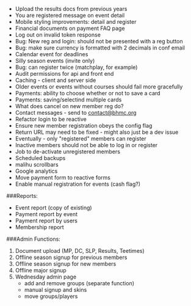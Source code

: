 * Upload the results docs from previous years
* You are registered message on event detail
* Mobile styling improvements: detail and register
* Financial documents on payment FAQ page
* Log out on invalid token response
* Bug: New reg and login: should not be presented with a reg button
* Bug: make sure currency is formatted with 2 decimals in conf email
* Calendar event for deadlines
* Silly season events (invite only)
* Bug: can register twice (matchplay, for example)
* Audit permissions for api and front end
* Caching - client and server side
* Older events or events without courses should fail more gracefully
* Payments: ability to choose whether or not to save a card
* Payments: saving/selectind multiple cards
* What does cancel on new member reg do?
* Contact messages - send to contact@bhmc.org
* Refactor login to be reactive
* Ensure new member registration obeys the config flag
* Return URL may need to be fixed - might also just be a dev issue
* Eventually - only "registered" members can register
* Inactive members should not be able to log in or register
* Job to de-activate unregistered members
* Scheduled backups
* malihu scrollbars
* Google analytics
* Move payment form to reactive forms
* Enable manual registration for events (cash flag?)

###Reports:
* Event report (copy of existing)
* Payment report by event
* Payment report by users
* Membership report

###Admin Functions:
1. Document upload (MP, DC, SLP, Results, Teetimes)
2. Offline season signup for previous members
3. Offline season signup for new members
4. Offline major signup
5. Wednesday admin page
    * add and remove groups (separate function)
    * manual signup and skins
    * move groups/players
